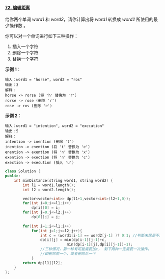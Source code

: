 #### [72. 编辑距离](https://leetcode-cn.com/problems/edit-distance/)

给你两个单词 *word1* 和 *word2*，请你计算出将 *word1* 转换成 *word2* 所使用的最少操作数 。

你可以对一个单词进行如下三种操作：

1. 插入一个字符
2. 删除一个字符
3. 替换一个字符

 

**示例 1：**

```
输入：word1 = "horse", word2 = "ros"
输出：3
解释：
horse -> rorse (将 'h' 替换为 'r')
rorse -> rose (删除 'r')
rose -> ros (删除 'e')
```

**示例 2：**

```
输入：word1 = "intention", word2 = "execution"
输出：5
解释：
intention -> inention (删除 't')
inention -> enention (将 'i' 替换为 'e')
enention -> exention (将 'n' 替换为 'x')
exention -> exection (将 'n' 替换为 'c')
exection -> execution (插入 'u')
```

```cpp
class Solution {
public:
    int minDistance(string word1, string word2) {
        int l1 = word1.length();
        int l2 = word2.length();

        vector<vector<int>> dp(l1+1,vector<int>(l2+1,0));
        for(int i=0;i<=l1;i++)
            dp[i][0] = i;
        for(int j=0;j<=l2;j++)
            dp[0][j] = j;
        
        for(int i=1;i<=l1;i++)
            for(int j=1;j<=l2;j++){
                int c = (word1[i-1] == word2[j-1] )? 0:1; //判断末尾是不是相同的，如果相同，那么操作数不增加；如果不相同，操作数c 加1.
                dp[i][j] = min(dp[i-1][j-1]+c,
                            min(dp[i-1][j],dp[i][j-1])+1);
                //三种情况，第一种有可能需要加c， 剩下两种一定需要一次操作，
                //即删除前一个，或者删除后一个
            }
        return dp[l1][l2];
    }
};
```


